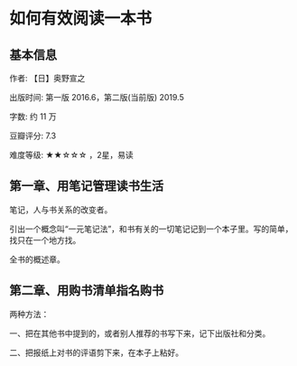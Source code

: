 # 如何有效阅读一本书

## 基本信息


作者: 【日】奥野宣之

出版时间: 第一版 2016.6，第二版(当前版) 2019.5

字数: 约 11 万

豆瓣评分: 7.3

难度等级: ★★☆☆☆ ，2星，易读

## 第一章、用笔记管理读书生活

笔记，人与书关系的改变者。

引出一个概念叫“一元笔记法”，和书有关的一切笔记记到一个本子里。写的简单，找只在一个地方找。

全书的概述章。

## 第二章、用购书清单指名购书

两种方法：

一、把在其他书中提到的，或者别人推荐的书写下来，记下出版社和分类。

二、把报纸上对书的评语剪下来，在本子上粘好。

## 
